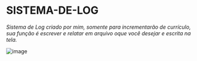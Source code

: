 # SISTEMA-DE-LOG
*Sistema de Log criado por mim, somente para incrementarão de currículo, sua função é escrever e relatar em arquivo oque você desejar e escrita na tela.*

![image](https://user-images.githubusercontent.com/47309489/170378529-77b85c10-a6d2-4d71-b835-569fd50250af.png)
